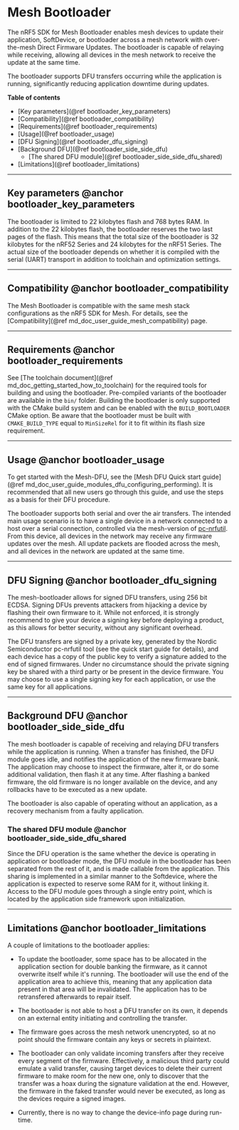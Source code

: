 # Mesh Bootloader

The nRF5 SDK for Mesh Bootloader enables mesh devices to update their application, SoftDevice, or bootloader
across a mesh network with over-the-mesh Direct Firmware Updates. The bootloader is capable of relaying while receiving, allowing all
devices in the mesh network to receive the update at the same time.

The bootloader supports DFU transfers occurring while the application is running, significantly
reducing application downtime during updates.

**Table of contents**
- [Key parameters](@ref bootloader_key_parameters)
- [Compatibility](@ref bootloader_compatibility)
- [Requirements](@ref bootloader_requirements)
- [Usage](@ref bootloader_usage)
- [DFU Signing](@ref bootloader_dfu_signing)
- [Background DFU](@ref bootloader_side_side_dfu)
    - [The shared DFU module](@ref bootloader_side_side_dfu_shared)
- [Limitations](@ref bootloader_limitations)


---


## Key parameters @anchor bootloader_key_parameters

The bootloader is limited to 22 kilobytes flash and 768 bytes RAM. In addition to the 22 kilobytes
flash, the bootloader reserves the two last pages of the flash. This means that the total size of
the bootloader is 32 kilobytes for the nRF52 Series and 24 kilobytes for the nRF51 Series.
The actual size of the bootloader depends on whether it is compiled with the serial (UART)
transport in addition to toolchain and optimization settings.


---


## Compatibility @anchor bootloader_compatibility

The Mesh Bootloader is compatible with the same mesh stack configurations as the nRF5 SDK for Mesh.
For details, see the [Compatibility](@ref md_doc_user_guide_mesh_compatibility) page.


---


## Requirements @anchor bootloader_requirements
See [The toolchain document](@ref md_doc_getting_started_how_to_toolchain) for the required tools
for building and using the bootloader. Pre-compiled variants of the bootloader are available in
the `bin/` folder. Building the bootloader is only supported with the CMake build system and can
be enabled with the `BUILD_BOOTLOADER` CMake option. Be aware that the bootloader must be built
with `CMAKE_BUILD_TYPE` equal to `MinSizeRel` for it to fit within its flash size requirement.


---


## Usage @anchor bootloader_usage

To get started with the Mesh-DFU, see the
[Mesh DFU Quick start guide](@ref md_doc_user_guide_modules_dfu_configuring_performing). It is recommended that all
new users go through this guide, and use the steps as a basis for their DFU procedure.

The bootloader supports both serial and over the air transfers. The intended
main usage scenario is to have a single device in a network connected to a host
over a serial connection, controlled via the mesh-version of [pc-nrfutil](https://github.com/NordicSemiconductor/pc-nrfutil). From this
device, all devices in the network may receive any firmware updates over the
mesh. All update packets are flooded across the mesh, and all devices in the
network are updated at the same time.


---


## DFU Signing @anchor bootloader_dfu_signing

The mesh-bootloader allows for signed DFU transfers, using 256 bit ECDSA. Signing DFUs prevents
attackers from hijacking a device by flashing their own firmware to it. While not enforced, it
is strongly recommend to give your device a signing key before deploying a product, as this
allows for better security, without any significant overhead.

The DFU transfers are signed by a private key, generated by the Nordic Semiconductor pc-nrfutil
tool (see the quick start guide for details), and each device has a copy of the public key to
verify a signature added to the end of signed firmwares. Under no circumstance should the private
signing key be shared with a third party or be present in the device firmware. You may choose to
use a single signing key for each application, or use the same key for all applications.


---


## Background DFU @anchor bootloader_side_side_dfu

The mesh bootloader is capable of receiving and relaying DFU transfers while the application is
running. When a transfer has finished, the DFU module goes idle, and notifies the application of
the new firmware bank. The application may choose to inspect the firmware, alter it, or do some
additional validation, then flash it at any time. After flashing a banked firmware, the old
firmware is no longer available on the device, and any rollbacks have to be executed as a new
update.

The bootloader is also capable of operating without an application, as a recovery mechanism from
a faulty application.

### The shared DFU module @anchor bootloader_side_side_dfu_shared

Since the DFU operation is the same whether the device is operating in application or bootloader
mode, the DFU module in the bootloader has been separated from the rest of it, and is made
callable from the application. This sharing is implemented in a similar manner to the Softdevice,
where the application is expected to reserve some RAM for it, without linking it.
Access to the DFU module goes through a single entry point, which is located by the application side
framework upon initialization.


---


## Limitations @anchor bootloader_limitations

A couple of limitations to the bootloader applies:

- To update the bootloader, some space has to be allocated in the application section for double
banking the firmware, as it cannot overwrite itself while it's running. The bootloader will use
the end of the application area to achieve this, meaning that any application data present in that
area will be invalidated. The application has to be retransfered afterwards to repair itself.

- The bootloader is not able to host a DFU transfer on its own, it depends on an external entity
initiating and controlling the transfer.

- The firmware goes across the mesh network unencrypted, so at no point should the firmware contain
any keys or secrets in plaintext.

- The bootloader can only validate incoming transfers after they receive every segment of the
firmware. Effectively, a malicious third party could emulate a valid transfer, causing target
devices to delete their current firmware to make room for the new one, only to discover that the
transfer was a hoax during the signature validation at the end. However, the firmware in the faked
transfer would never be executed, as long as the devices require a signed images.

- Currently, there is no way to change the device-info page during run-time.

